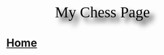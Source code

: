 <html lang="en" dir="ltr">
  <head>
    <meta charset="utf-8">
    <title>Assignment 2</title>
  </head>
  <body>

<p style="color:black;
font-family:fantasy;
text-align:center;
font-size: 40px;
text-shadow: 11px 12px 13px
">My Chess Page</p>



<h1 style="text align:center"><a href="https://google.com">Home</a></h1>



  </body>
</html>

